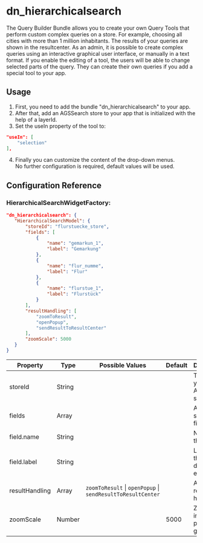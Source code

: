 # dn_hierarchicalsearch

The Query Builder Bundle allows you to create your own Query Tools that perform custom complex queries on a store. For example, choosing all cities with more than 1 million inhabitants. The results of your queries are shown in the resultcenter. As an admin, it is possible to create complex queries using an interactive graphical user interface, or manually in a text format. If you enable the editing of a tool, the users will be able to change selected parts of the query. They can create their own queries if you add a special tool to your app.

## Usage

1. First, you need to add the bundle "dn_hierarchicalsearch" to your app.
2. After that, add an AGSSearch store to your app that is initialized with the help of a layerId.
3. Set the useIn property of the tool to:
```json
"useIn": [
    "selection"
],
```
4. Finally you can customize the content of the drop-down menus.
No further configuration is required, default values will be used.

## Configuration Reference

### HierarchicalSearchWidgetFactory:
```json
"dn_hierarchicalsearch": {
   "HierarchicalSearchModel": {
       "storeId": "flurstuecke_store",
       "fields": [
           {
               "name": "gemarkun_1",
               "label": "Gemarkung"
           },
           {
               "name": "flur_numme",
               "label": "Flur"
           },
           {
               "name": "flurstue_1",
               "label": "Flurstück"
           }
       ],
       "resultHandling": [
           "zoomToResult",
           "openPopup",
           "sendResultToResultCenter"
       ],
       "zoomScale": 5000
   }
}
```

| Property       | Type    | Possible Values                                                                 | Default | Description                            |
|----------------|---------|---------------------------------------------------------------------------------|---------|----------------------------------------|
| storeId        | String  |                                                                                 |         | The ID of your AGSSearch store         |
| fields         | Array   |                                                                                 |         | Array of search fields                 |
| field.name     | String  |                                                                                 |         | Name of the field                      |
| field.label    | String  |                                                                                 |         | Label for the drop down element        |
| resultHandling | Array   | ```zoomToResult``` &#124; ```openPopup``` &#124; ```sendResultToResultCenter``` |         | Array of result handling               |
| zoomScale      | Number  |                                                                                 | 5000    | Zoom scale in case of point geometries |
